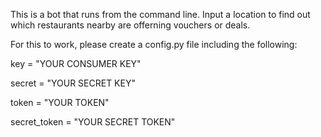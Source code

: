 This is a bot that runs from the command line.
Input a location to find out which restaurants nearby are offerning vouchers or deals.

For this to work,
please create a config.py file including the following:

key = "YOUR CONSUMER KEY"

secret = "YOUR SECRET KEY"

token = "YOUR TOKEN"

secret_token = "YOUR SECRET TOKEN"
